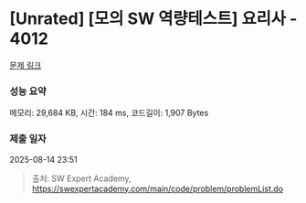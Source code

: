 # [Unrated] [모의 SW 역량테스트] 요리사 - 4012 

[문제 링크](https://swexpertacademy.com/main/code/problem/problemDetail.do?contestProbId=AWIeUtVakTMDFAVH) 

### 성능 요약

메모리: 29,684 KB, 시간: 184 ms, 코드길이: 1,907 Bytes

### 제출 일자

2025-08-14 23:51



> 출처: SW Expert Academy, https://swexpertacademy.com/main/code/problem/problemList.do
